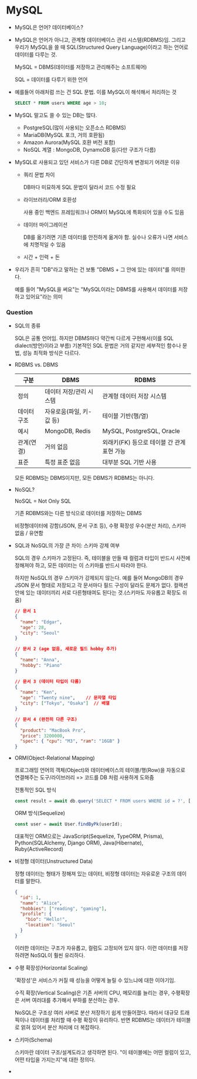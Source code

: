 # MySQL

- MySQL은 언어? 데이터베이스?

- MySQL은 언어가 아니고, 관계형 데이터베이스 관리 시스템(RDBMS)임. 그리고 우리가 MySQL을 쓸 때 SQL(Structured Query Language)이라고 하는 언어로 데이터를 다루는 것.

  MySQL = DBMS(데이터를 저장하고 관리해주는 소프트웨어)

  SQL = 데이터를 다루기 위한 언어

- 예를들어 아래처럼 쓰는 건 SQL 문법. 이를 MySQL이 해석해서 처리하는 것

  ```sql
  SELECT * FROM users WHERE age > 10;
  ```

- MySQL 말고도 쓸 수 있는 DB는 많다.

  - PostgreSQL(많이 사용되는 오픈소스 RDBMS)
  - MariaDB(MySQL 포크, 거의 호환됨)
  - Amazon Aurora(MySQL 호환 버전 포함)
  - NoSQL 계열 : MongoDB, DynamoDB 등(다만 구조가 다름)

- MySQL로 사용되고 있던 서비스가 다른 DB로 간단하게 변경되기 어려운 이유

  - 쿼리 문법 차이

    DB마다 미묘하게 SQL 문법이 달라서 코드 수정 필요

  - 라이브러리/ORM 호환성

    사용 중인 백엔드 프레임워크나 ORM이 MySQL에 특화되어 있을 수도 있음

  - 데이터 마이그레이션

    DB를 옮기려면 기존 데이터를 안전하게 옮겨야 함. 실수나 오류가 나면 서비스에 치명적일 수 있음

  - 시간 + 인력 + 돈

- 우리가 흔히 "DB"라고 말하는 건 보통 "DBMS + 그 안에 있는 데이터"를 의미한다.

  예를 들어 "MySQL을 써요"는 "MySQL이라는 DBMS를 사용해서 데이터를 저장하고 있어요"라는 의미

### Question

- SQL의 종류

  SQL은 공통 언어임. 하지만 DBMS마다 약간씩 다르게 구현해서(이를 SQL dialect(방언)이라고 부름) 기본적인 SQL 문법은 거의 같지만 세부적인 함수나 문법, 성능 최적화 방식은 다르다.

- RDBMS vs. DBMS

  | 구분       | DBMS                     | RDBMS                                      |
  | ---------- | ------------------------ | ------------------------------------------ |
  | 정의       | 데이터 저장/관리 시스템  | 관계형 데이터 저장 시스템                  |
  | 데이터구조 | 자유로움(파일, 키-값 등) | 테이블 기반(행/열)                         |
  | 예시       | MongoDB, Redis           | MySQL, PostgreSQL, Oracle                  |
  | 관계(연결) | 거의 없음                | 외래키(FK) 등으로 테이블 간 관계 표현 가능 |
  | 표준       | 특정 표준 없음           | 대부분 SQL 기반 사용                       |

  모든 RDBMS는 DBMS이지만, 모든 DBMS가 RDBMS는 아니다.

- NoSQL?

  NoSQL = Not Only SQL

  기존 RDBMS와는 다른 방식으로 데이터를 저장하는 DBMS

  비정형데이터에 강함(JSON, 문서 구조 등), 수평 확장성 우수(분산 처리), 스키마 없음 / 유연함

- SQL과 NoSQL의 가장 큰 차이: 스키마 강제 여부

  SQL의 경우 스키마가 고정된다. 즉, 테이블을 만들 때 컬럼과 타입이 반드시 사전에 정해져야 하고, 모든 데이터는 이 스키마를 반드시 따라야 한다.

  하지만 NoSQL의 경우 스키마가 강제되지 않는다. 예를 들어 MongoDB의 경우 JSON 문서 형태로 저장되고 각 문서마다 필드 구성이 달라도 문제가 없다. 컬렉션 안에 있는 데이터끼리 서로 다른형태여도 된다는 것.(스키마도 자유롭고 확장도 쉬움)

  ```json
  // 문서 1
  {
    "name": "Edgar",
    "age": 28,
    "city": "Seoul"
  }
  
  // 문서 2 (age 없음, 새로운 필드 hobby 추가)
  {
    "name": "Anna",
    "hobby": "Piano"
  }
  
  // 문서 3 (데이터 타입이 다름)
  {
    "name": "Ken",
    "age": "Twenty nine",    // 문자열 타입
    "city": ["Tokyo", "Osaka"]  // 배열
  }
  
  // 문서 4 (완전히 다른 구조)
  {
    "product": "MacBook Pro",
    "price": 3200000,
    "spec": { "cpu": "M3", "ram": "16GB" }
  }
  ```

- ORM(Object-Relational Mapping)

  프로그래밍 언어의 객체(Object)와 데이터베이스의 테이블/행(Row)을 자동으로 연결해주는 도구/라이브러리 => 코드를 DB 처럼 사용하게 도와줌

  전통적인 SQL 방식

  ```js
  const result = await db.query('SELECT * FROM users WHERE id = ?', [userId]);
  ```

  ORM 방식(Sequelize)

  ```js
  const user = await User.findByPk(userId);
  ```

  대표적인 ORM으로는 JavaScript(Sequelize, TypeORM, Prisma), Python(SQLAlchemy, Django ORM), Java(Hibernate), Ruby(ActiveRecord)

- 비정형 데이터(Unstructured Data)

  정형 데이터는 형태가 정해져 있는 데이터, 비정형 데이터는 자유로운 구조의 데이터를 말한다.

  ```json
  {
    "id": 1,
    "name": "Alice",
    "hobbies": ["reading", "gaming"],
    "profile": {
      "bio": "Hello!",
      "location": "Seoul"
    }
  }
  ```

  이러한 데이터는 구조가 자유롭고, 컬럼도 고정되어 있지 않다. 이런 데이터를 저장하려면 NoSQL이 훨씬 유리하다.

- 수평 확장성(Horizontal Scaling)

  '확장성'은 서비스가 커질 때 성능을 어떻게 늘릴 수 있느냐에 대한 이야기임.

  수직 확장(Vertical Scaling)은 기존 서버의 CPU, 메모리를 늘리는 경우, 수평확장은 서버 여러대를 추가해서 부하를 분산하는 경우.

  NoSQL은 구조상 여러 서버로 분산 저장하기 쉽게 만들어졌다. 따라서 대규모 트래픽이나 데이터를 처리할 때 수평 확장이 유리하다. 반면 RDBMS는 데이터가 테이블로 얽혀 있어서 분산 처리에 더 복잡하다.

- 스키마(Schema)

  스키마란 데이터 구조/설계도라고 생각하면 된다. "이 테이블에는 어떤 컬럼이 있고, 어떤 타입을 가지는지"에 대한 정의다.

- 